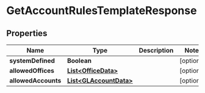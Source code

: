 # GetAccountRulesTemplateResponse

## Properties
Name | Type | Description | Notes
------------ | ------------- | ------------- | -------------
**systemDefined** | **Boolean** |  |  [optional]
**allowedOffices** | [**List&lt;OfficeData&gt;**](OfficeData.md) |  |  [optional]
**allowedAccounts** | [**List&lt;GLAccountData&gt;**](GLAccountData.md) |  |  [optional]
